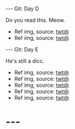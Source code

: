 --- Git: Day D

Do you read this. Meow.

- Ref img, source: [twt@](https://x.com/onepiecepanel/status/1804498430632321135)
- Ref img, source: [twt@](https://x.com/eatsleep1111/status/1805185108271387029)

--- Git: Day E

He's still a dicc.

- Ref img, source: [twt@](https://x.com/rogerlmaoo/status/1804933518562406738)
- Ref img, source: [twt@](https://x.com/_nineer/status/1805496896074514767)
- Ref img, source: [twt@](https://x.com/ACPraiseTheFrom/status/1805232149852811747)
- Ref img, source: [twt@](https://x.com/AMAZlNGNATURE/status/1805398041152688219)
- Ref img, source: [twt@](https://x.com/asteroid_ill/status/1805202202212082170)

# ---
